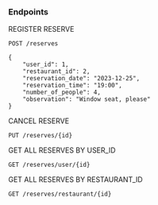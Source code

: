 ### Endpoints

REGISTER RESERVE

```
POST /reserves

{
    "user_id": 1,
    "restaurant_id": 2,
    "reservation_date": "2023-12-25",
    "reservation_time": "19:00",
    "number_of_people": 4,
    "observation": "Window seat, please"
}
```

CANCEL RESERVE

```
PUT /reserves/{id}
```

GET ALL RESERVES BY USER_ID

```
GET /reserves/user/{id}
```

GET ALL RESERVES BY RESTAURANT_ID
```
GET /reserves/restaurant/{id}
```